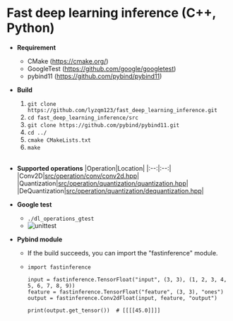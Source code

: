 # Fast deep learning inference (C++, Python)
- **Requirement**
  - CMake (https://cmake.org/)
  - GoogleTest (https://github.com/google/googletest)
  - pybind11 (https://github.com/pybind/pybind11)

- **Build**
  1. `git clone https://github.com/lyzqm123/fast_deep_learning_inference.git`
  2. `cd fast_deep_learning_inference/src`
  3. `git clone https://github.com/pybind/pybind11.git`
  4. `cd ../` 
  5. `cmake CMakeLists.txt`
  6. `make`
<br></br>

- **Supported operations**
  |Operation|Location|
  |:--:|:--:|
  |Conv2D|[src/operation/conv/conv2d.hpp](https://github.com/lyzqm123/deep_learning_operations/blob/master/src/operation/conv/conv2d.hpp)|
  |Quantization|[src/operation/quantization/quantization.hpp](https://github.com/lyzqm123/deep_learning_operations/blob/master/src/operation/quantization/quantization.hpp)|
  |DeQuantization|[src/operation/quantization/dequantization.hpp](https://github.com/lyzqm123/deep_learning_operations/blob/master/src/operation/quantization/dequantization.hpp)|


- **Google test**
  - `./dl_operations_gtest` 
  - ![unittest](https://user-images.githubusercontent.com/22426868/168610945-c180ed16-7519-480f-b99d-34be85930c6e.png)


- **Pybind module**
  - If the build succeeds, you can import the "fastinference" module.
  - ```
    import fastinference
        
    input = fastinference.TensorFloat("input", (3, 3), (1, 2, 3, 4, 5, 6, 7, 8, 9))
    feature = fastinference.TensorFloat("feature", (3, 3), "ones")  
    output = fastinference.Conv2dFloat(input, feature, "output")
    
    print(output.get_tensor())  # [[[[45.0]]]]
    ```

